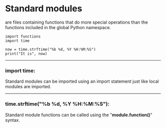 # Standard modules
are files containing functions that do more special operations than the functions included in the global Python namespace.

```
import functions
import time

now = time.strftime("%b %d, %Y %H:%M:%S")
print("It is", now)
```

---
### import time:
Standard modules can be imported using an import statement just like local modules are imported.

---
### time.strftime("%b %d, %Y %H:%M:%S"):
Standard module functions can be called using the "**module.function()**" syntax.